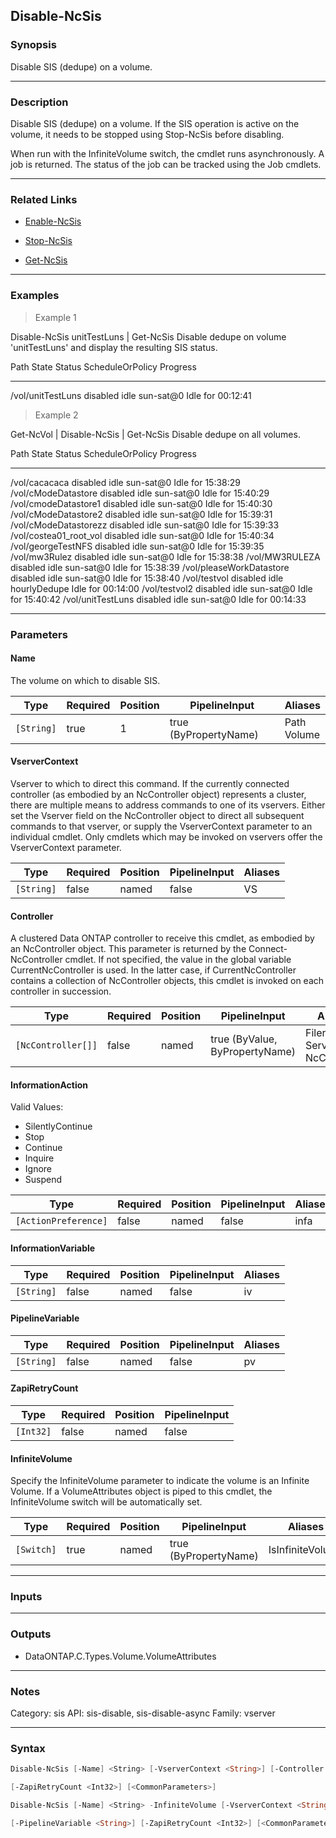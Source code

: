 Disable-NcSis
-------------

### Synopsis
Disable SIS (dedupe) on a volume.

---

### Description

Disable SIS (dedupe) on a volume.  If the SIS operation is active on the volume, it needs to be stopped using Stop-NcSis before disabling.

When run with the InfiniteVolume switch, the cmdlet runs asynchronously.  A job is returned.  The status of the job can be tracked using the Job cmdlets.

---

### Related Links
* [Enable-NcSis](Enable-NcSis)

* [Stop-NcSis](Stop-NcSis)

* [Get-NcSis](Get-NcSis)

---

### Examples
> Example 1

Disable-NcSis unitTestLuns | Get-NcSis
Disable dedupe on volume 'unitTestLuns' and display the resulting SIS status.

Path              State    Status ScheduleOrPolicy Progress
----              -----    ------ ---------------- --------
/vol/unitTestLuns disabled idle   sun-sat@0        Idle for 00:12:41

> Example 2

Get-NcVol | Disable-NcSis | Get-NcSis
Disable dedupe on all volumes.

Path                     State    Status ScheduleOrPolicy Progress
----                     -----    ------ ---------------- --------
/vol/cacacaca            disabled idle   sun-sat@0        Idle for 15:38:29
/vol/cModeDatastore      disabled idle   sun-sat@0        Idle for 15:40:29
/vol/cmodeDatastore1     disabled idle   sun-sat@0        Idle for 15:40:30
/vol/cModeDatastore2     disabled idle   sun-sat@0        Idle for 15:39:31
/vol/cModeDatastorezz    disabled idle   sun-sat@0        Idle for 15:39:33
/vol/costea01_root_vol   disabled idle   sun-sat@0        Idle for 15:40:34
/vol/georgeTestNFS       disabled idle   sun-sat@0        Idle for 15:39:35
/vol/mw3Rulez            disabled idle   sun-sat@0        Idle for 15:38:38
/vol/MW3RULEZA           disabled idle   sun-sat@0        Idle for 15:38:39
/vol/pleaseWorkDatastore disabled idle   sun-sat@0        Idle for 15:38:40
/vol/testvol             disabled idle   hourlyDedupe     Idle for 00:14:00
/vol/testvol2            disabled idle   sun-sat@0        Idle for 15:40:42
/vol/unitTestLuns        disabled idle   sun-sat@0        Idle for 00:14:33

---

### Parameters
#### **Name**
The volume on which to disable SIS.

|Type      |Required|Position|PipelineInput        |Aliases        |
|----------|--------|--------|---------------------|---------------|
|`[String]`|true    |1       |true (ByPropertyName)|Path<br/>Volume|

#### **VserverContext**
Vserver to which to direct this command.  If the currently connected controller (as embodied by an NcController object) represents a cluster, there are multiple means to address commands to one of its vservers.  Either set the Vserver field on the NcController object to direct all subsequent commands to that vserver, or supply the VserverContext parameter to an individual cmdlet.  Only cmdlets which may be invoked on vservers offer the VserverContext parameter.

|Type      |Required|Position|PipelineInput|Aliases|
|----------|--------|--------|-------------|-------|
|`[String]`|false   |named   |false        |VS     |

#### **Controller**
A clustered Data ONTAP controller to receive this cmdlet, as embodied by an NcController object.  This parameter is returned by the Connect-NcController cmdlet.  If not specified, the value in the global variable CurrentNcController is used.  In the latter case, if CurrentNcController contains a collection of NcController objects, this cmdlet is invoked on each controller in succession.

|Type              |Required|Position|PipelineInput                 |Aliases                          |
|------------------|--------|--------|------------------------------|---------------------------------|
|`[NcController[]]`|false   |named   |true (ByValue, ByPropertyName)|Filer<br/>Server<br/>NcController|

#### **InformationAction**

Valid Values:

* SilentlyContinue
* Stop
* Continue
* Inquire
* Ignore
* Suspend

|Type                |Required|Position|PipelineInput|Aliases|
|--------------------|--------|--------|-------------|-------|
|`[ActionPreference]`|false   |named   |false        |infa   |

#### **InformationVariable**

|Type      |Required|Position|PipelineInput|Aliases|
|----------|--------|--------|-------------|-------|
|`[String]`|false   |named   |false        |iv     |

#### **PipelineVariable**

|Type      |Required|Position|PipelineInput|Aliases|
|----------|--------|--------|-------------|-------|
|`[String]`|false   |named   |false        |pv     |

#### **ZapiRetryCount**

|Type     |Required|Position|PipelineInput|
|---------|--------|--------|-------------|
|`[Int32]`|false   |named   |false        |

#### **InfiniteVolume**
Specify the InfiniteVolume parameter to indicate the volume is an Infinite Volume.  If a VolumeAttributes object is piped to this cmdlet, the InfiniteVolume switch will be automatically set.

|Type      |Required|Position|PipelineInput        |Aliases         |
|----------|--------|--------|---------------------|----------------|
|`[Switch]`|true    |named   |true (ByPropertyName)|IsInfiniteVolume|

---

### Inputs

---

### Outputs
* DataONTAP.C.Types.Volume.VolumeAttributes

---

### Notes
Category: sis
API: sis-disable, sis-disable-async
Family: vserver

---

### Syntax
```PowerShell
Disable-NcSis [-Name] <String> [-VserverContext <String>] [-Controller <NcController[]>] [-InformationAction <ActionPreference>] [-InformationVariable <String>] [-PipelineVariable <String>] 
```
```PowerShell
[-ZapiRetryCount <Int32>] [<CommonParameters>]
```
```PowerShell
Disable-NcSis [-Name] <String> -InfiniteVolume [-VserverContext <String>] [-Controller <NcController[]>] [-InformationAction <ActionPreference>] [-InformationVariable <String>] 
```
```PowerShell
[-PipelineVariable <String>] [-ZapiRetryCount <Int32>] [<CommonParameters>]
```
